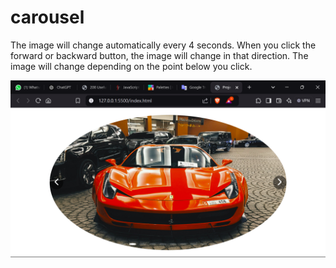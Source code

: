# carousel
<p>The image will change automatically every 4 seconds. When you click the forward or backward button, the image will change in that direction. The image will change depending on the point below you click.</p>

<img src="carousel.png">
